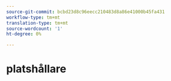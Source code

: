 ```yaml
---
source-git-commit: bcbd23d8c96eecc210483d8a86e41000b45fa431
workflow-type: tm+mt
translation-type: tm+mt
source-wordcount: '1'
ht-degree: 0%

---
```

# platshållare
